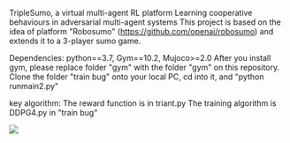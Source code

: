 TripleSumo, a virtual multi-agent RL platform
Learning cooperative behaviours in adversarial multi-agent systems
This project is based on the idea of platform "Robosumo" (https://github.com/openai/robosumo) and extends it to a 3-player sumo game. 

Dependencies: python==3.7, Gym==10.2, Mujoco>=2.0
After you install gym, please replace folder "gym" with the folder "gym" on this repository. 
Clone the folder "train bug" onto your local PC, cd into it, and "python runmain2.py"

key algorithm:
The reward function is in triant.py
The training algorithm is DDPG4.py in "train bug"

![](https://github.com/niart/triplesumo_TAROS/blob/main/25_35.gif)
